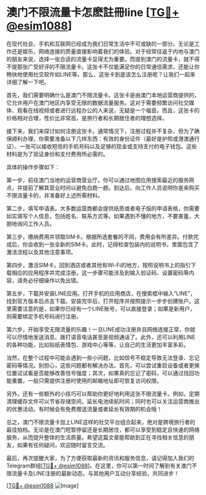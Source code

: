 # 澳门不限流量卡怎麽註冊line [[TG💪+ @esim1088](https://t.me/s/esim1088)]

在现代社会，手机和互联网已经成为我们日常生活中不可或缺的一部分。无论是工作还是娱乐，网络连接的质量直接影响着我们的体验。对于经常往返于内地与澳门的朋友来说，选择一张合适的流量卡显得尤为重要。而提到澳门的流量卡，就不得不提那张广受好评的不限流量卡。这张卡不仅能满足你的日常通信需求，还能让你畅快地使用社交软件如LINE等。那么，这张卡到底该怎么注册呢？让我们一起来详细了解一下吧。

首先，我们需要明确什么是澳门不限流量卡。这张卡是由澳门本地运营商提供的，它允许用户在澳门地区内享受无限的数据流量服务。这对于需要频繁访问社交媒体、观看在线视频或者进行远程办公的人来说，无疑是一个福音。而且，这张卡的价格相对合理，性价比非常高，是旅行者和长期居住者的理想选择。

接下来，我们来探讨如何注册这张卡。通常情况下，注册过程并不复杂，但为了确保顺利办理，你需要准备以下几样东西：有效的身份证件（最好是护照或港澳通行证）、一张可以接收短信的手机号码以及足够的现金或支持支付的电子钱包。这些材料是为了验证身份和支付费用所必需的。

具体的操作步骤如下：

第一步，前往澳门当地的运营商营业厅。你可以通过地图应用搜索最近的服务网点，并提前了解其营业时间以避免白跑一趟。到达后，向工作人员说明你是来购买不限流量卡的，并准备好上述所需材料。

第二步，填写申请表。大多数运营商都会提供纸质或者电子版的申请表格，你需要如实填写个人信息，包括姓名、联系方式等。如果遇到不懂的地方，不要害羞，大胆地询问工作人员。

第三步，缴纳费用并领取SIM卡。根据所选套餐的不同，费用会有所差异。付款完成后，你会收到一张全新的SIM卡。此时，记得检查包装内的说明书，里面包含了激活流程以及其他注意事项。

第四步，激活SIM卡。回到酒店或者其他有Wi-Fi的地方，按照说明书上的指引下载相应的应用程序并完成注册。这一步骤可能涉及到输入验证码、设置密码等内容，请务必仔细操作以免出错。

第五步，下载并安装LINE应用。打开手机的应用商店，在搜索框中输入“LINE”，找到官方版本后点击下载。安装完毕后，打开程序并按照提示一步步创建账户。这里需要注意的是，如果你已经有一个LINE账号，可以直接登录；如果是新用户，则需要绑定手机号码进行注册。

第六步，开始享受无限流量的乐趣！一旦LINE成功注册并且网络连接正常，你就可以尽情地发送消息、拨打语音电话甚至是视频通话了。此外，还可以利用LINE的各种功能，比如贴纸表情包、游戏中心等等，让自己的生活更加丰富多彩。

当然，在整个过程中可能会遇到一些小问题，比如信号不稳定导致无法登录、忘记密码等情况。别担心，这些问题都有解决办法。首先，可以尝试重启设备或者更换位置试试看是否能够改善信号强度；其次，如果真的忘记了密码，可以通过找回功能重置，一般只需提供注册时使用的邮箱地址即可恢复访问权限。

另外，还有一些额外的小技巧可以帮助你更好地利用这张不限流量卡。例如，定期清理缓存文件可以节省存储空间，延长电池续航时间；同时也可以关注运营商推出的优惠活动，有时候会有免费赠送流量或者延长有效期的机会哦！

总之，澳门不限流量卡加上LINE这样的社交平台组合起来，绝对是跨境旅行者的最佳拍档。无论是在澳门短暂停留还是长期居住，都可以享受到稳定且快速的网络服务，从而提升整体的生活质量。希望这篇文章能帮助到正在寻找相关信息的朋友，如果有任何疑问，欢迎随时留言交流。

最后，再次提醒大家，为了方便获取最新的资讯和服务信息，请记得加入我们的Telegram群组[[TG💪+ @esim1088](https://t.me/s/esim1088)]。在这里，你可以第一时间了解到有关澳门不限流量卡及LINE注册的最新动态，与其他用户互动分享经验，共同进步！

[[TG💪+ @esim1088](https://t.me/s/esim1088) ![Image](https://i.postimg.cc/4NQfJmqS/Snipaste-2025-05-13-00-14-12.png)]
